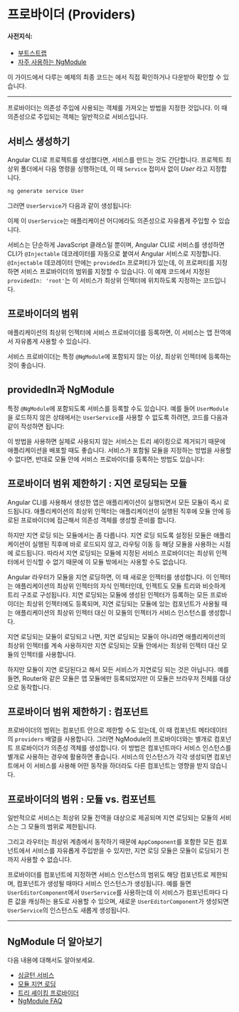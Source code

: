 <!--
# Providers
-->
# 프로바이더 (Providers)

<!--
#### Prerequisites:
-->
#### 사전지식:
<!--
* A basic understanding of [Bootstrapping](guide/bootstrapping).
* Familiarity with [Frequently Used Modules](guide/frequent-ngmodules).
-->
* [부트스트랩](guide/bootstrapping)
* [자주 사용하는 NgModule](guide/frequent-ngmodules)

<!--
For the final sample app using the provider that this page describes,
see the <live-example></live-example>.
-->
이 가이드에서 다루는 예제의 최종 코드는 <live-example></live-example>에서 직접 확인하거나 다운받아 확인할 수 있습니다.

<hr>

<!--
A provider is an instruction to the DI system on how to obtain a value for a dependency. Most of the time, these dependencies are services that you create and provide.
-->
프로바이더는 의존성 주입에 사용되는 객체를 가져오는 방법을 지정한 것입니다. 이 때 의존성으로 주입되는 객체는 일반적으로 서비스입니다.

<!--
## Providing a service
-->
## 서비스 생성하기

<!--
If you already have a CLI generated app, create a service using the following CLI command in the root project directory. Replace _User_ with the name of your service.
-->
Angular CLI로 프로젝트를 생성했다면, 서비스를 만드는 것도 간단합니다. 프로젝트 최상위 폴더에서 다음 명령을 싱행하는데, 이 때 `Service` 접미사 없이 _User_ 라고 지정합니다.

```sh
ng generate service User
```

<!--
This command creates the following `UserService` skeleton:
-->
그러면 `UserService`가 다음과 같이 생성됩니다:

<code-example path="providers/src/app/user.service.0.ts"  title="src/app/user.service.0.ts" linenums="false"> </code-example>

<!--
You can now inject `UserService` anywhere in your application. 
-->
이제 이 `UserService`는 애플리케이션 어디에라도 의존성으로 자유롭게 주입할 수 있습니다.

<!--
The service itself is a class that the CLI generated and that's decorated with `@Injectable`. By default, this decorator is configured with a `providedIn` property, which creates a provider for the service. In this case, `providedIn: 'root'` specifies that the service should be provided in the root injector.
-->
서비스는 단순하게 JavaScript 클래스일 뿐이며, Angular CLI로 서비스를 생성하면 CLI가 `@Injectable` 데코레이터를 자동으로 붙여서 Angular 서비스로 지정합니다. `@Injectable` 데코레이터 안에는 `providedIn` 프로퍼티가 있는데, 이 프로퍼티를 지정하면 서비스 프로바이더의 범위를 지정할 수 있습니다. 이 예제 코드에서 지정된 `providedIn: 'root'`는 이 서비스가 최상위 인젝터에 위치하도록 지정하는 코드입니다.

<!--
## Provider scope
-->
## 프로바이더의 범위

<!--
When you add a service provider to the root application injector, it’s available throughout the app. Additionally, these providers are also available to all the classes in the app as long they have the lookup token. 

You should always provide your service in the root injector unless there is a case where you want the service to be available only if the consumer imports a particular `@NgModule`.
-->
애플리케이션의 최상위 인젝터에 서비스 프로바이더를 등록하면, 이 서비스는 앱 전역에서 자유롭게 사용할 수 있습니다.

서비스 프로바이더는 특정 `@NgModule`에 포함되지 않는 이상, 최상위 인젝터에 등록하는 것이 좋습니다.

<!--
## providedIn and NgModules
-->
## providedIn과 NgModule

<!--
It's also possible to specify that a service should be provided in a particular `@NgModule`. For example, if you don't want `UserService` to be available to applications unless they import a `UserModule` you've created, you can specify that the service should be provided in the module:
-->
특정 `@NgModule`에 포함되도록 서비스를 등록할 수도 있습니다. 예를 들어 `UserModule`을 로드하지 않은 상태에서는 `UserService`를 사용할 수 없도록 하려면, 코드를 다음과 같이 작성하면 됩니다:

<code-example path="providers/src/app/user.service.1.ts"  title="src/app/user.service.1.ts" linenums="false">  </code-example>

<!--
The example above shows the preferred way to provide a service in a module. This method is preferred because it enables tree-shaking of the service if nothing injects it. If it's not possible to specify in the service which module should provide it, you can also declare a provider for the service within the module:
-->
이 방법을 사용하면 실제로 사용되지 않는 서비스는 트리 셰이킹으로 제거되기 때문에 애플리케이션을 배포할 때도 좋습니다. 서비스가 포함될 모듈을 지정하는 방법을 사용할 수 없다면, 반대로 모듈 안에 서비스 프로바이더를 등록하는 방법도 있습니다:

<code-example path="providers/src/app/user.module.ts"  title="src/app/user.module.ts" linenums="false">  </code-example>

<!--
## Limiting provider scope by lazy loading modules
-->
## 프로바이더 범위 제한하기 : 지연 로딩되는 모듈

<!--
In the basic CLI generated app, modules are eagerly loaded which means that they are all loaded when the app launches. Angular uses an injector system to make things available between modules. In an eagerly loaded app, the root application injector makes all of the providers in all of the modules available throughout the app.
-->
Angular CLI를 사용해서 생성한 앱은 애플리케이션이 실행되면서 모든 모듈이 즉시 로드됩니다. 애플리케이션의 최상위 인젝터는 애플리케이션이 실행된 직후에 모듈 안에 등로된 프로바이더에 접근해서 의존성 객체를 생성할 준비를 합니다.

<!--
This behavior necessarily changes when you use lazy loading. Lazy loading is when you load modules only when you need them; for example, when routing. They aren’t loaded right away like with eagerly loaded modules. This means that any services listed in their provider arrays aren’t available because the root injector doesn’t know about these modules.
-->
하지만 지연 로딩 되는 모듈에서는 좀 다릅니다. 지연 로딩 되도록 설정된 모듈은 애플리케이션이 실행된 직후에 바로 로드되지 않고, 라우팅 이동 등 해당 모듈을 사용하는 시점에 로드됩니다. 따라서 지연 로딩되는 모듈에 지정된 서비스 프로바이더는 최상위 인젝터에서 인식할 수 없기 때문에 이 모듈 밖에서는 사용할 수도 없습니다.

<!-- KW--Make diagram here -->
<!-- KW--per Misko: not clear if the lazy modules are siblings or grand-children. They are both depending on router structure. -->
<!--
When the Angular router lazy-loads a module, it creates a new injector. This injector is a child of the root application injector. Imagine a tree of injectors; there is a single root injector and then a child injector for each lazy loaded module. The router adds all of the providers from the root injector to the child injector. When the router creates a component within the lazy-loaded context, Angular prefers service instances created from these providers to the service instances of the application root injector.
-->
Angular 라우터가 모듈을 지연 로딩하면, 이 때 새로운 인젝터를 생성합니다. 이 인젝터는 애플리케이션의 최상위 인젝터의 자식 인젝터인데, 인젝트도 모듈 트리와 비슷하게 트리 구조로 구성됩니다. 지연 로딩되는 모듈에 생성된 인젝터가 등록하는 모든 프로바이더는 최상위 인젝터에도 등록되며, 지연 로딩되는 모듈에 있는 컴포넌트가 사용될 때는 애플리케이션의 최상위 인젝터 대신 이 모듈의 인젝터가 서비스 인스턴스를 생성합니다.

<!--
Any component created within a lazy loaded module’s context, such as by router navigation, gets the local instance of the service, not the instance in the root application injector. Components in external modules continue to receive the instance created for the application root.
-->
지연 로딩되는 모듈이 로딩되고 나면, 지연 로딩되는 모듈이 아니라면 애플리케이션의 최상위 인젝터를 계속 사용하지만 지연 로딩되는 모듈 안에서는 최상위 인젝터 대신 모듈의 인젝터를 사용합니다.

<!--
Though you can provide services by lazy loading modules, not all services can be lazy loaded. For instance, some modules only work in the root module, such as the Router. The Router works with the global location object in the browser.
-->
하지만 모듈이 지연 로딩된다고 해서 모든 서비스가 지연로딩 되는 것은 아닙니다. 예를 들면, Router와 같은 모듈은 앱 모듈에만 등록되었지만 이 모듈은 브라우저 전체를 대상으로 동작합니다.

<!--
## Limiting provider scope with components
-->
## 프로바이더 범위 제한하기 : 컴포넌트

<!--
Another way to limit provider scope is by adding the service you want to limit to the component’s
`providers` array. Component providers and NgModule providers are independent of each other. This
method is helpful for when you want to eagerly load a module that needs a service all to itself.
Providing a service in the component limits the service only to that component (other components in
the same module can’t access it.)
-->
프로바이더의 범위는 컴포넌트 안으로 제한할 수도 있는데, 이 때 컴포넌트 메타데이터의 `providers` 배열을 사용합니다. 그러면 NgModule의 프로바이더와는 별개로 컴포넌트 프로바이더가 의존성 객체를 생성합니다. 이 방법은 컴포넌트마다 서비스 인스턴스를 별개로 사용하는 경우에 활용하면 좋습니다. 서비스의 인스턴스가 각각 생성되면 컴포넌트에서 이 서비스를 사용해 어떤 동작을 하더라도 다른 컴포넌트는 영향을 받지 않습니다.

<code-example path="providers/src/app/app.component.ts" region="component-providers" title="src/app/app.component.ts" linenums="false">
</code-example>

<!--
## Providing services in modules vs. components
-->
## 프로바이더의 범위 : 모듈 vs. 컴포넌트

<!--
Generally, provide services the whole app needs in the root module and scope services by providing them in lazy loaded modules.
-->
일반적으로 서비스는 최상위 모듈 전역을 대상으로 제공되며 지연 로딩되는 모듈의 서비스는 그 모듈의 범위로 제한됩니다.

<!--
The router works at the root level so if you put providers in a component, even `AppComponent`, lazy loaded modules, which rely on the router, can’t see them.
-->
그리고 라우터는 최상위 계층에서 동작하기 때문에 `AppComponent`를 포함한 모든 컴포넌트에서 서비스를 자유롭게 주입받을 수 있지만, 지연 로딩 모듈은 모듈이 로딩되기 전까지 사용할 수 없습니다.

<!-- KW--Make a diagram here -->
<!--
Register a provider with a component when you must limit a service instance to a component and its component tree, that is, its child components. For example, a user editing component, `UserEditorComponent`, that needs a private copy of a caching `UserService` should register the `UserService` with the `UserEditorComponent`. Then each new instance of the `UserEditorComponent` gets its own cached service instance.
-->
프로바이더를 컴포넌트에 지정하면 서비스 인스턴스의 범위도 해당 컴포넌트로 제한되며, 컴포넌트가 생성될 때마다 서비스 인스턴스가 생성됩니다. 예를 들면 `UserEditorComponent`에서 `UserService`를 사용하는데 이 서비스가 컴포넌트마다 다른 값을 캐싱하는 용도로 사용할 수 있으며, 새로운 `UserEditorComponent`가 생성되면 `UserService`의 인스턴스도 새롭게 생성됩니다.

<hr>

<!--
## More on NgModules
-->
## NgModule 더 알아보기

<!--
You may also be interested in:
* [Singleton Services](guide/singleton-services), which elaborates on the concepts covered on this page.
* [Lazy Loading Modules](guide/lazy-loading-ngmodules).
* [Tree-shakable Providers](guide/dependency-injection#tree-shakable-providers).
* [NgModule FAQ](guide/ngmodule-faq).
-->
다음 내용에 대해서도 알아보세요.
* [싱글턴 서비스](guide/singleton-services)
* [모듈 지연 로딩](guide/lazy-loading-ngmodules)
* [트리 셰이킹 프로바이더](guide/dependency-injection#트리-셰이킹-대상이-되는-프로바이더)
* [NgModule FAQ](guide/ngmodule-faq)
